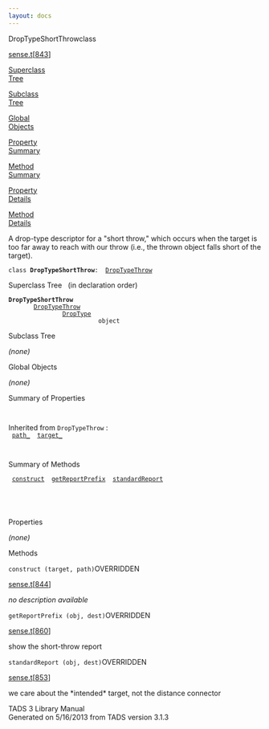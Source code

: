 ```yaml
---
layout: docs
---
```

<span class="title">DropTypeShortThrow</span><span class="type">class</span>

[sense.t](../file/sense.t.html)\[[843](../source/sense.t.html#843)\]

[Superclass  
Tree](#_SuperClassTree_)

[Subclass  
Tree](#_SubClassTree_)

[Global  
Objects](#_ObjectSummary_)

[Property  
Summary](#_PropSummary_)

[Method  
Summary](#_MethodSummary_)

[Property  
Details](#_Properties_)

[Method  
Details](#_Methods_)

<div class="fdesc">

A drop-type descriptor for a "short throw," which occurs when the target
is too far away to reach with our throw (i.e., the thrown object falls
short of the target).

`class `**`DropTypeShortThrow`**` :   `[`DropTypeThrow`](../object/DropTypeThrow.html)

</div>

<span id="_SuperClassTree_"></span>

<div class="mjhd">

<span class="hdln">Superclass Tree</span>   (in declaration order)

</div>

**`DropTypeShortThrow`**  
`         `[`DropTypeThrow`](../object/DropTypeThrow.html)  
`                 `[`DropType`](../object/DropType.html)  
`                         object`  
<span id="_SubClassTree_"></span>

<div class="mjhd">

<span class="hdln">Subclass Tree</span>  

</div>

*(none)* <span id="_ObjectSummary_"></span>

<div class="mjhd">

<span class="hdln">Global Objects</span>  

</div>

*(none)* <span id="_PropSummary_"></span>

<div class="mjhd">

<span class="hdln">Summary of Properties</span>  

</div>

` `

Inherited from `DropTypeThrow` :  
` `[`path_`](../object/DropTypeThrow.html#path_)`  `[`target_`](../object/DropTypeThrow.html#target_)`  `

` `

<span id="_MethodSummary_"></span>

<div class="mjhd">

<span class="hdln">Summary of Methods</span>  

</div>

` `[`construct`](#construct)`  `[`getReportPrefix`](#getReportPrefix)`  `[`standardReport`](#standardReport)`  `

` `

` `

<span id="_Properties_"></span>

<div class="mjhd">

<span class="hdln">Properties</span>  

</div>

*(none)* <span id="_Methods_"></span>

<div class="mjhd">

<span class="hdln">Methods</span>  

</div>

<span id="construct"></span>

`construct (target, path)`<span class="rem">OVERRIDDEN</span>

[sense.t](../file/sense.t.html)\[[844](../source/sense.t.html#844)\]

<div class="desc">

*no description available*

</div>

<span id="getReportPrefix"></span>

`getReportPrefix (obj, dest)`<span class="rem">OVERRIDDEN</span>

[sense.t](../file/sense.t.html)\[[860](../source/sense.t.html#860)\]

<div class="desc">

show the short-throw report

</div>

<span id="standardReport"></span>

`standardReport (obj, dest)`<span class="rem">OVERRIDDEN</span>

[sense.t](../file/sense.t.html)\[[853](../source/sense.t.html#853)\]

<div class="desc">

we care about the \*intended\* target, not the distance connector

</div>

<div class="ftr">

TADS 3 Library Manual  
Generated on 5/16/2013 from TADS version 3.1.3

</div>
